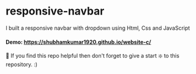 # responsive-navbar
I built a responsive navbar with dropdown using Html, Css and JavaScript

#### Demo: https://shubhamkumar1920.github.io/website-c/

🙏 If you find this repo helpful then don't forget to give a start ❇️ to this repository. :)
